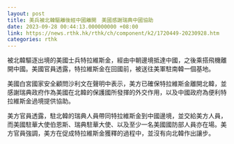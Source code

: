 ```yaml
---
layout: post
title: 美兵被北韓驅離後經中國離開　美國感謝瑞典中國協助
date: 2023-09-28 00:44:13.000000000 +08:00
link: https://news.rthk.hk/rthk/ch/component/k2/1720449-20230928.htm
categories: rthk
---
```


被北韓驅逐出境的美國士兵特拉維斯金，經由中朝邊境抵達中國，之後乘搭飛機離開中國。美國官員透露，特拉維斯金在回國前，被送往美軍駐南韓一個基地。

美國白宮國家安全顧問沙利文在聲明中表示，美方已確保特拉維斯金離開北韓，並感謝瑞典政府作為美國在北韓的保護國所發揮的外交作用，以及中國政府為便利特拉維斯金過境提供協助。

美方官員透露，駐北韓的瑞典人員帶同特拉維斯金到中國邊境，並交給美方人員，而美國駐華大使伯恩斯、瑞典駐華大使、以及至少一名美國國防部人員亦在場。美方官員強調，美方在促成特拉維斯金獲釋的過程中，並沒有向北韓作出讓步。

